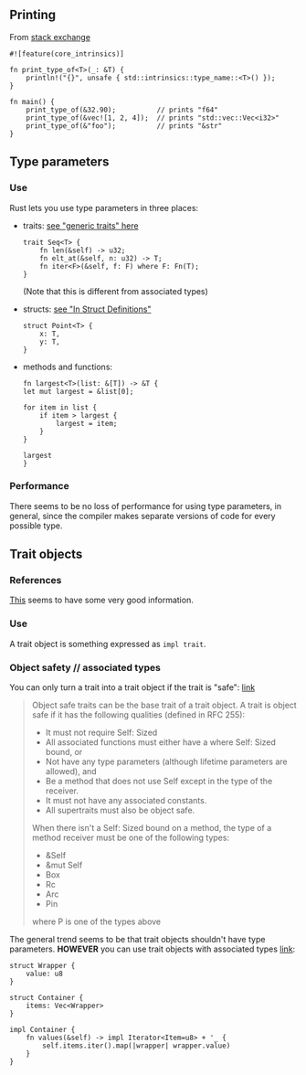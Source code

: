 ## Printing

From [stack exchange](https://stackoverflow.com/questions/21747136/how-do-i-print-the-type-of-a-variable-in-rust)

```
#![feature(core_intrinsics)]

fn print_type_of<T>(_: &T) {
    println!("{}", unsafe { std::intrinsics::type_name::<T>() });
}

fn main() {
    print_type_of(&32.90);          // prints "f64"
    print_type_of(&vec![1, 2, 4]);  // prints "std::vec::Vec<i32>"
    print_type_of(&"foo");          // prints "&str"
}
```

## Type parameters

### Use

Rust lets you use type parameters in three places:

* traits: [see "generic traits" here](https://doc.rust-lang.org/reference/items/traits.html)

	```
	trait Seq<T> {
	    fn len(&self) -> u32;
	    fn elt_at(&self, n: u32) -> T;
	    fn iter<F>(&self, f: F) where F: Fn(T);
	}
	```
	(Note that this is different from associated types)
* structs: [see "In Struct Definitions"](https://doc.rust-lang.org/book/ch10-01-syntax.html)

	```
	struct Point<T> {
	    x: T,
	    y: T,
	}
	```
* methods and functions:

	```
	fn largest<T>(list: &[T]) -> &T {
    let mut largest = &list[0];

    for item in list {
        if item > largest {
            largest = item;
        }
    }

    largest
	}
	```


### Performance

There seems to be no loss of performance for using type parameters, in general, since the compiler makes separate versions of code for every possible type.


## Trait objects

### References

[This](https://brson.github.io/rust-anthology/1/all-about-trait-objects.html) seems to have some very good information.

### Use

A trait object is something expressed as `impl trait`.

### Object safety // associated types

You can only turn a trait into a trait object if the trait is "safe": [link](https://doc.rust-lang.org/reference/items/traits.html)

> Object safe traits can be the base trait of a trait object. A trait is object safe if it has the following qualities (defined in RFC 255):
> 
> * It must not require Self: Sized
> * All associated functions must either have a where Self: Sized bound, or
> * Not have any type parameters (although lifetime parameters are allowed), and
> * Be a method that does not use Self except in the type of the receiver.
> * It must not have any associated constants.
> * All supertraits must also be object safe.
> 
> When there isn't a Self: Sized bound on a method, the type of a method receiver must be one of the following types:
> 
> * &Self
> * &mut Self
> * Box<Self>
> * Rc<Self>
> * Arc<Self>
> * Pin<P> 
> 
> where P is one of the types above


The general trend seems to be that trait objects shouldn't have type parameters. **HOWEVER** you can use trait objects with associated types [link](https://depth-first.com/articles/2020/06/22/returning-rust-iterators/):

```
struct Wrapper {
    value: u8
}

struct Container {
    items: Vec<Wrapper>
}

impl Container {
    fn values(&self) -> impl Iterator<Item=u8> + '_ {
        self.items.iter().map(|wrapper| wrapper.value)
    }
}
```



